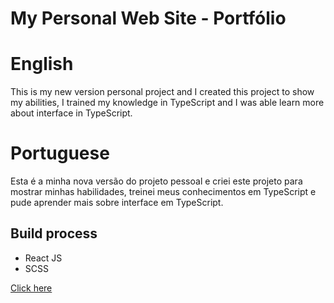 # My Personal Web Site - Portfólio

# English
This is my new version personal project and I created this project to show my abilities, I trained my knowledge in TypeScript and I was able learn more about interface in TypeScript.

# Portuguese
Esta é a minha nova versão do projeto pessoal e criei este projeto para mostrar minhas habilidades, treinei meus conhecimentos em TypeScript e pude aprender mais sobre interface em TypeScript.

<h2>Build process</h2>
  <ul>
    <li>React JS</li>
    <li>SCSS</li>
  </ul>

<a href='https://miguel-sperle-dev.vercel.app/' target='_blank'>Click here</a>
